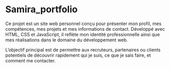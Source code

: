 # Samira_portfolio
Ce projet est un site web personnel conçu pour présenter mon profil, mes compétences, mes projets et mes informations de contact. Développé avec HTML, CSS et JavaScript, il reflète mon identité professionnelle ainsi que mes réalisations dans le domaine du développement web.

L’objectif principal est de permettre aux recruteurs, partenaires ou clients potentiels de découvrir rapidement qui je suis, ce que je sais faire, et comment me contacter.
